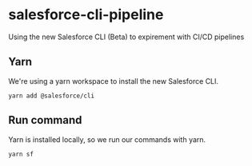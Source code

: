 # salesforce-cli-pipeline
Using the new Salesforce CLI (Beta) to expirement with CI/CD pipelines


## Yarn
We're using a yarn workspace to install the new Salesforce CLI.

```yarn add @salesforce/cli```

## Run command
Yarn is installed locally, so we run our commands with yarn.

```yarn sf```
